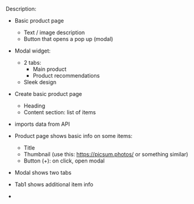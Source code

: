 Description:
- Basic product page
    - Text / image description
    - Button that opens a pop up (modal)
- Modal widget:
    - 2 tabs:
        - Main product
        - Product recommendations
    - Sleek design

- Create basic product page
    - Heading
    - Content section: list of items
- imports data from API
- Product page shows basic info on some items:
    - Title
    - Thumbnail (use this: https://picsum.photos/ or something similar)
    - Button (+): on click, open modal
- Modal shows two tabs
- Tab1 shows additional item info
- 